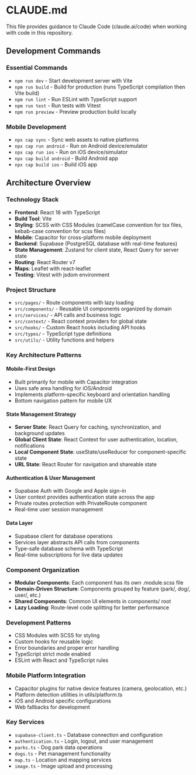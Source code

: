 # CLAUDE.md

This file provides guidance to Claude Code (claude.ai/code) when working with code in this repository.

## Development Commands

### Essential Commands

- `npm run dev` - Start development server with Vite
- `npm run build` - Build for production (runs TypeScript compilation then Vite build)
- `npm run lint` - Run ESLint with TypeScript support
- `npm run test` - Run tests with Vitest
- `npm run preview` - Preview production build locally

### Mobile Development

- `npx cap sync` - Sync web assets to native platforms
- `npx cap run android` - Run on Android device/emulator
- `npx cap run ios` - Run on iOS device/simulator
- `npx cap build android` - Build Android app
- `npx cap build ios` - Build iOS app

## Architecture Overview

### Technology Stack

- **Frontend**: React 18 with TypeScript
- **Build Tool**: Vite
- **Styling**: SCSS with CSS Modules (camelCase convention for tsx files, kebab-case convention for scss files)
- **Mobile**: Capacitor for cross-platform mobile deployment
- **Backend**: Supabase (PostgreSQL database with real-time features)
- **State Management**: Zustand for client state, React Query for server state
- **Routing**: React Router v7
- **Maps**: Leaflet with react-leaflet
- **Testing**: Vitest with jsdom environment

### Project Structure

- `src/pages/` - Route components with lazy loading
- `src/components/` - Reusable UI components organized by domain
- `src/services/` - API calls and business logic
- `src/context/` - React context providers for global state
- `src/hooks/` - Custom React hooks including API hooks
- `src/types/` - TypeScript type definitions
- `src/utils/` - Utility functions and helpers

### Key Architecture Patterns

#### Mobile-First Design

- Built primarily for mobile with Capacitor integration
- Uses safe area handling for iOS/Android
- Implements platform-specific keyboard and orientation handling
- Bottom navigation pattern for mobile UX

#### State Management Strategy

- **Server State**: React Query for caching, synchronization, and background updates
- **Global Client State**: React Context for user authentication, location, notifications
- **Local Component State**: useState/useReducer for component-specific state
- **URL State**: React Router for navigation and shareable state

#### Authentication & User Management

- Supabase Auth with Google and Apple sign-in
- User context provides authentication state across the app
- Private routes protection with PrivateRoute component
- Real-time user session management

#### Data Layer

- Supabase client for database operations
- Services layer abstracts API calls from components
- Type-safe database schema with TypeScript
- Real-time subscriptions for live data updates

### Component Organization

- **Modular Components**: Each component has its own .module.scss file
- **Domain-Driven Structure**: Components grouped by feature (park/, dog/, user/, etc.)
- **Shared Components**: Common UI elements in components/ root
- **Lazy Loading**: Route-level code splitting for better performance

### Development Patterns

- CSS Modules with SCSS for styling
- Custom hooks for reusable logic
- Error boundaries and proper error handling
- TypeScript strict mode enabled
- ESLint with React and TypeScript rules

### Mobile Platform Integration

- Capacitor plugins for native device features (camera, geolocation, etc.)
- Platform detection utilities in utils/platform.ts
- iOS and Android specific configurations
- Web fallbacks for development

### Key Services

- `supabase-client.ts` - Database connection and configuration
- `authentication.ts` - Login, logout, and user management
- `parks.ts` - Dog park data operations
- `dogs.ts` - Pet management functionality
- `map.ts` - Location and mapping services
- `image.ts` - Image upload and processing
